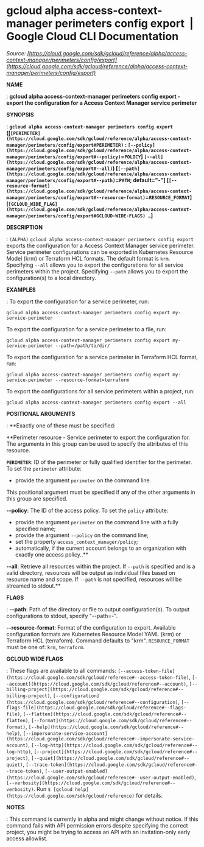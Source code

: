 # gcloud alpha access-context-manager perimeters config export  |  Google Cloud CLI Documentation

*Source: [https://cloud.google.com/sdk/gcloud/reference/alpha/access-context-manager/perimeters/config/export](https://cloud.google.com/sdk/gcloud/reference/alpha/access-context-manager/perimeters/config/export)*

**NAME**

: **gcloud alpha access-context-manager perimeters config export - export the configuration for a Access Context Manager service perimeter**

**SYNOPSIS**

: **`gcloud alpha access-context-manager perimeters config export` ([`[PERIMETER](https://cloud.google.com/sdk/gcloud/reference/alpha/access-context-manager/perimeters/config/export#PERIMETER)` : `[--policy](https://cloud.google.com/sdk/gcloud/reference/alpha/access-context-manager/perimeters/config/export#--policy)`=`POLICY`] `[--all](https://cloud.google.com/sdk/gcloud/reference/alpha/access-context-manager/perimeters/config/export#--all)`) [`[--path](https://cloud.google.com/sdk/gcloud/reference/alpha/access-context-manager/perimeters/config/export#--path)`=`PATH`; default="-"] [`[--resource-format](https://cloud.google.com/sdk/gcloud/reference/alpha/access-context-manager/perimeters/config/export#--resource-format)`=`RESOURCE_FORMAT`] [`[GCLOUD_WIDE_FLAG](https://cloud.google.com/sdk/gcloud/reference/alpha/access-context-manager/perimeters/config/export#GCLOUD-WIDE-FLAGS) …`]**

**DESCRIPTION**

: `(ALPHA)` `gcloud alpha access-context-manager perimeters config
export` exports the configuration for a Access Context Manager service
perimeter.
Service perimeter configurations can be exported in Kubernetes Resource Model
(krm) or Terraform HCL formats. The default format is `krm`.
Specifying `--all` allows you to export the configurations for all
service perimeters within the project.
Specifying `--path` allows you to export the configuration(s) to a
local directory.

**EXAMPLES**

: To export the configuration for a service perimeter, run:

```
gcloud alpha access-context-manager perimeters config export my-service-perimeter
```

To export the configuration for a service perimeter to a file, run:

```
gcloud alpha access-context-manager perimeters config export my-service-perimeter --path=/path/to/dir/
```

To export the configuration for a service perimeter in Terraform HCL format,
run:

```
gcloud alpha access-context-manager perimeters config export my-service-perimeter --resource-format=terraform
```

To export the configurations for all service perimeters within a project, run:

```
gcloud alpha access-context-manager perimeters config export --all
```

**POSITIONAL ARGUMENTS**

: **Exactly one of these must be specified:

**Perimeter resource - Service perimeter to export the configuration for. The
arguments in this group can be used to specify the attributes of this resource.

**`PERIMETER`**:
ID of the perimeter or fully qualified identifier for the perimeter.
To set the `perimeter` attribute:

- provide the argument `perimeter` on the command line.

This positional argument must be specified if any of the other arguments in this
group are specified.

**--policy**:
The ID of the access policy.
To set the `policy` attribute:

- provide the argument `perimeter` on the command line with a fully
specified name;
- provide the argument `--policy` on the command line;
- set the property `access_context_manager/policy`;
- automatically, if the current account belongs to an organization with exactly
one access policy..**

**--all**:
Retrieve all resources within the project. If `--path` is specified
and is a valid directory, resources will be output as individual files based on
resource name and scope. If `--path` is not specified, resources will
be streamed to stdout.**

**FLAGS**

: **--path**:
Path of the directory or file to output configuration(s). To output
configurations to stdout, specify "--path=-".

**--resource-format**:
Format of the configuration to export. Available configuration formats are
Kubernetes Resource Model YAML (krm) or Terraform HCL (terraform). Command
defaults to "krm". `RESOURCE_FORMAT` must be one of:
`krm`, `terraform`.

**GCLOUD WIDE FLAGS**

: These flags are available to all commands: `[--access-token-file](https://cloud.google.com/sdk/gcloud/reference#--access-token-file)`,
`[--account](https://cloud.google.com/sdk/gcloud/reference#--account)`, `[--billing-project](https://cloud.google.com/sdk/gcloud/reference#--billing-project)`,
`[--configuration](https://cloud.google.com/sdk/gcloud/reference#--configuration)`,
`[--flags-file](https://cloud.google.com/sdk/gcloud/reference#--flags-file)`,
`[--flatten](https://cloud.google.com/sdk/gcloud/reference#--flatten)`, `[--format](https://cloud.google.com/sdk/gcloud/reference#--format)`, `[--help](https://cloud.google.com/sdk/gcloud/reference#--help)`, `[--impersonate-service-account](https://cloud.google.com/sdk/gcloud/reference#--impersonate-service-account)`,
`[--log-http](https://cloud.google.com/sdk/gcloud/reference#--log-http)`,
`[--project](https://cloud.google.com/sdk/gcloud/reference#--project)`, `[--quiet](https://cloud.google.com/sdk/gcloud/reference#--quiet)`, `[--trace-token](https://cloud.google.com/sdk/gcloud/reference#--trace-token)`, `[--user-output-enabled](https://cloud.google.com/sdk/gcloud/reference#--user-output-enabled)`,
`[--verbosity](https://cloud.google.com/sdk/gcloud/reference#--verbosity)`.
Run `$ [gcloud help](https://cloud.google.com/sdk/gcloud/reference)` for details.

**NOTES**

: This command is currently in alpha and might change without notice. If this
command fails with API permission errors despite specifying the correct project,
you might be trying to access an API with an invitation-only early access
allowlist.